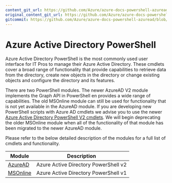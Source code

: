 ```yaml
---
content_git_url: https://github.com/Azure/azure-docs-powershell-azuread/blob/master/Azure%20AD%20Cmdlets/docs-conceptual/overview.md
original_content_git_url: https://github.com/Azure/azure-docs-powershell-azuread/blob/master/Azure%20AD%20Cmdlets/docs-conceptual/overview.md
gitcommit: https://github.com/Azure/azure-docs-powershell-azuread/blob/4ba1e9d8a6306ad18b51de42a7a4b577742fa0e7
---
```

# Azure Active Directory PowerShell

Azure Active Directory PowerShell is the most commonly used user interface for IT Pros to manage their Azure Active Directory. These cmdlets cover a broad range of functionality that provide capabilities to retrieve data from the directory, create new objects in the directory or change existing objects and configure the directory and its features.

There are two PowerShell modules. The newer AzureAD V2 module implements the Graph API in PowerShell en provides a wide range of capabilities. The old MSOnline module can still be used for functionality that is not yet available in the AzureAD module.
If you are developing new PowerShell scripts with Azure AD cmdlets we advise you to use the newer [Azure Active Directory PowerShell V2 cmdlets](/module/azuread?view-azureadps-2.0). We will begin deprecating the older MSOnline module when all of the functionality of that module has been migrated to the newer AzureAD module.

Please refer to the below detailed description of the modules for a full list of cmdlets and functionality.


Module | Description
------ | -----------
[AzureAD](/module/azuread?view-azureadps-2.0) | Azure Active Directory PowerShell v2
[MSOnline](/module/msonline?view-azureadps-1.0)| Azure Active Directory PowerShell v1

